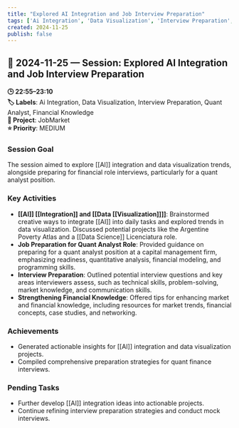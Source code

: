 ```yaml
---
title: "Explored AI Integration and Job Interview Preparation"
tags: ['Ai Integration', 'Data Visualization', 'Interview Preparation', 'Quant Analyst', 'Financial Knowledge']
created: 2024-11-25
publish: false
---
```


## 📅 2024-11-25 — Session: Explored AI Integration and Job Interview Preparation

**🕒 22:55–23:10**  
**🏷️ Labels**: Ai Integration, Data Visualization, Interview Preparation, Quant Analyst, Financial Knowledge  
**📂 Project**: JobMarket  
**⭐ Priority**: MEDIUM  


### Session Goal
The session aimed to explore [[AI]] integration and data visualization trends, alongside preparing for financial role interviews, particularly for a quant analyst position.

### Key Activities
- **[[AI]] [[Integration]] and [[Data [[Visualization]]]]**: Brainstormed creative ways to integrate [[AI]] into daily tasks and explored trends in data visualization. Discussed potential projects like the Argentine Poverty Atlas and a [[Data Science]] Licenciatura role.
- **Job Preparation for Quant Analyst Role**: Provided guidance on preparing for a quant analyst position at a capital management firm, emphasizing readiness, quantitative analysis, financial modeling, and programming skills.
- **Interview Preparation**: Outlined potential interview questions and key areas interviewers assess, such as technical skills, problem-solving, market knowledge, and communication skills.
- **Strengthening Financial Knowledge**: Offered tips for enhancing market and financial knowledge, including resources for market trends, financial concepts, case studies, and networking.

### Achievements
- Generated actionable insights for [[AI]] integration and data visualization projects.
- Compiled comprehensive preparation strategies for quant finance interviews.

### Pending Tasks
- Further develop [[AI]] integration ideas into actionable projects.
- Continue refining interview preparation strategies and conduct mock interviews.
